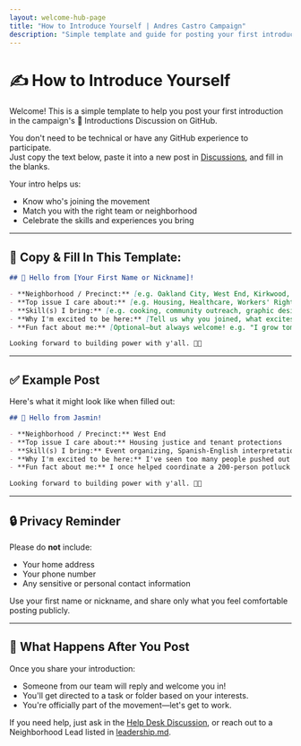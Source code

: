 ```yaml
---
layout: welcome-hub-page
title: "How to Introduce Yourself | Andres Castro Campaign"
description: "Simple template and guide for posting your first introduction to our campaign community. Connect with neighbors and find your place in the movement."
---
```


# ✍️ How to Introduce Yourself

Welcome! This is a simple template to help you post your first introduction in the campaign's 👋 Introductions Discussion on GitHub.

You don't need to be technical or have any GitHub experience to participate.  
Just copy the text below, paste it into a new post in [Discussions](https://github.com/CastroForGeorgia/campaign/discussions/categories/introductions), and fill in the blanks.

Your intro helps us:
- Know who's joining the movement
- Match you with the right team or neighborhood
- Celebrate the skills and experiences you bring

---

## 🧩 Copy & Fill In This Template:

```markdown
## 👋 Hello from [Your First Name or Nickname]!

- **Neighborhood / Precinct:** [e.g. Oakland City, West End, Kirkwood, Mechanicsville]
- **Top issue I care about:** [e.g. Housing, Healthcare, Workers' Rights]
- **Skill(s) I bring:** [e.g. cooking, community outreach, graphic design, social media, writing, Spanish-English translation]
- **Why I'm excited to be here:** [Tell us why you joined, what excites you, or what you hope to learn]
- **Fun fact about me:** [Optional—but always welcome! e.g. "I grow tomatoes on my porch" or "My abuela taught me to organize"]

Looking forward to building power with y'all. ✊🏽
```

---

## ✅ Example Post

Here's what it might look like when filled out:

```markdown
## 👋 Hello from Jasmin!

- **Neighborhood / Precinct:** West End
- **Top issue I care about:** Housing justice and tenant protections
- **Skill(s) I bring:** Event organizing, Spanish-English interpretation, graphic design
- **Why I'm excited to be here:** I've seen too many people pushed out of my block. I want to help fight for policies that keep families together.
- **Fun fact about me:** I once helped coordinate a 200-person potluck on two days' notice.

Looking forward to building power with y'all. ✊🏽
```

---

## 🔒 Privacy Reminder

Please do **not** include:

* Your home address
* Your phone number
* Any sensitive or personal contact information

Use your first name or nickname, and share only what you feel comfortable posting publicly.

---

## 🧭 What Happens After You Post

Once you share your introduction:

* Someone from our team will reply and welcome you in!
* You'll get directed to a task or folder based on your interests.
* You're officially part of the movement—let's get to work.

If you need help, just ask in the [Help Desk Discussion](https://github.com/CastroForGeorgia/campaign/discussions/categories/help-desk), or reach out to a Neighborhood Lead listed in [leadership.md](./leadership.md).